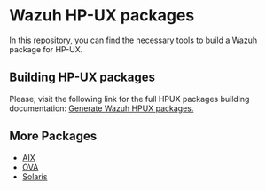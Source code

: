# Wazuh HP-UX packages

In this repository, you can find the necessary tools to build a Wazuh package for HP-UX.

## Building HP-UX packages

Please, visit the following link for the full HPUX packages building documentation: [Generate Wazuh HPUX packages.](https://documentation.wazuh.com/current/development/packaging/generate-hpux-package.html)

## More Packages

- [AIX](/aix/README.md)
- [OVA](/ova/README.md)
- [Solaris](/solaris/README.md)
